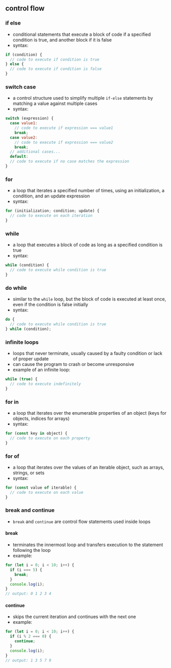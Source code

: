 ## control flow

### if else

- conditional statements that execute a block of code if a specified condition is true, and another block if it is false
- syntax:

```js
if (condition) {
  // code to execute if condition is true
} else {
  // code to execute if condition is false
}
```

### switch case

- a control structure used to simplify multiple `if-else` statements by matching a value against multiple cases
- syntax:

```js
switch (expression) {
  case value1:
    // code to execute if expression === value1
    break;
  case value2:
    // code to execute if expression === value2
    break;
  // additional cases...
  default:
  // code to execute if no case matches the expression
}
```

### for

- a loop that iterates a specified number of times, using an initialization, a condition, and an update expression
- syntax:

```js
for (initialization; condition; update) {
  // code to execute on each iteration
}
```

### while

- a loop that executes a block of code as long as a specified condition is true
- syntax:

```js
while (condition) {
  // code to execute while condition is true
}
```

### do while

- similar to the `while` loop, but the block of code is executed at least once, even if the condition is false initially
- syntax:

```js
do {
  // code to execute while condition is true
} while (condition);
```

### infinite loops

- loops that never terminate, usually caused by a faulty condition or lack of proper update
- can cause the program to crash or become unresponsive
- example of an infinite loop:

```js
while (true) {
  // code to execute indefinitely
}
```

### for in

- a loop that iterates over the enumerable properties of an object (keys for objects, indices for arrays)
- syntax:

```js
for (const key in object) {
  // code to execute on each property
}
```

### for of

- a loop that iterates over the values of an iterable object, such as arrays, strings, or sets
- syntax:

```js
for (const value of iterable) {
  // code to execute on each value
}
```

### break and continue

- `break` and `continue` are control flow statements used inside loops

#### break

- terminates the innermost loop and transfers execution to the statement following the loop
- example:

```js
for (let i = 0; i < 10; i++) {
  if (i === 5) {
    break;
  }
  console.log(i);
}
// output: 0 1 2 3 4
```

#### continue

- skips the current iteration and continues with the next one
- example:

```js
for (let i = 0; i < 10; i++) {
  if (i % 2 === 0) {
    continue;
  }
  console.log(i);
}
// output: 1 3 5 7 9
```
